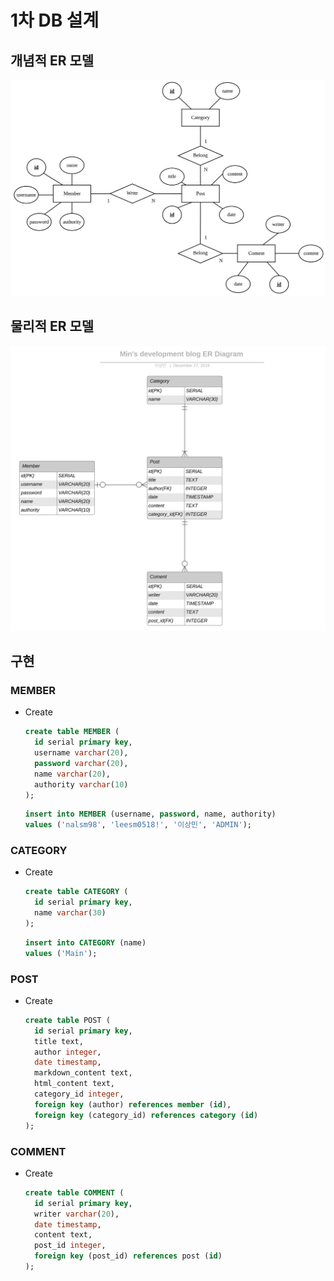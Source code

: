# 1차 DB 설계

## 개념적 ER 모델

<img src="../capture/db1.png">

## 물리적 ER 모델

<img src="../capture/db1_1.png">

## 구현

### MEMBER

* Create

  ```sql
  create table MEMBER (
    id serial primary key,
    username varchar(20),
    password varchar(20),
    name varchar(20),
    authority varchar(10)
  );
  ```

  ```sql
  insert into MEMBER (username, password, name, authority)
  values ('nalsm98', 'leesm0518!', '이상민', 'ADMIN');
  ```

### CATEGORY

* Create

  ```sql
  create table CATEGORY (
    id serial primary key,
    name varchar(30)
  );
  ```

  ```sql
  insert into CATEGORY (name)
  values ('Main');
  ```

### POST

* Create

  ```sql
  create table POST (
    id serial primary key,
    title text,
    author integer,
    date timestamp,
    markdown_content text,
    html_content text,
    category_id integer,
    foreign key (author) references member (id),
    foreign key (category_id) references category (id)
  );
  ```

### COMMENT

* Create

  ```sql
  create table COMMENT (
    id serial primary key,
    writer varchar(20),
    date timestamp,
    content text,
    post_id integer,
    foreign key (post_id) references post (id)
  );
  ```

  